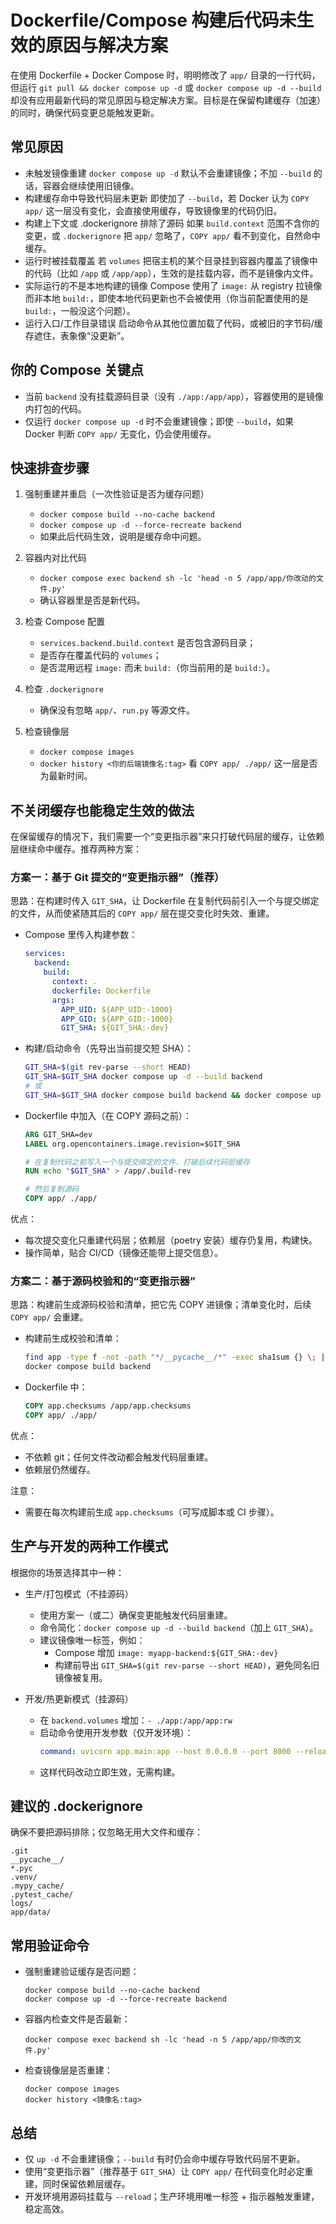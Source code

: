 # Dockerfile/Compose 构建后代码未生效的原因与解决方案

在使用 Dockerfile + Docker Compose 时，明明修改了 `app/` 目录的一行代码，但运行 `git pull && docker compose up -d` 或 `docker compose up -d --build` 却没有应用最新代码的常见原因与稳定解决方案。目标是在保留构建缓存（加速）的同时，确保代码变更总能触发更新。

## 常见原因

- 未触发镜像重建
  `docker compose up -d` 默认不会重建镜像；不加 `--build` 的话，容器会继续使用旧镜像。
- 构建缓存命中导致代码层未更新
  即使加了 `--build`，若 Docker 认为 `COPY app/` 这一层没有变化，会直接使用缓存，导致镜像里的代码仍旧。
- 构建上下文或 .dockerignore 排除了源码
  如果 `build.context` 范围不含你的变更，或 `.dockerignore` 把 `app/` 忽略了，`COPY app/` 看不到变化，自然命中缓存。
- 运行时被挂载覆盖
  若 `volumes` 把宿主机的某个目录挂到容器内覆盖了镜像中的代码（比如 `/app` 或 `/app/app`），生效的是挂载内容，而不是镜像内文件。
- 实际运行的不是本地构建的镜像
  Compose 使用了 `image:` 从 registry 拉镜像而非本地 `build:`，即使本地代码更新也不会被使用（你当前配置使用的是 `build:`，一般没这个问题）。
- 运行入口/工作目录错误
  启动命令从其他位置加载了代码，或被旧的字节码/缓存遮住，表象像“没更新”。

## 你的 Compose 关键点

- 当前 `backend` 没有挂载源码目录（没有 `./app:/app/app`），容器使用的是镜像内打包的代码。
- 仅运行 `docker compose up -d` 时不会重建镜像；即使 `--build`，如果 Docker 判断 `COPY app/` 无变化，仍会使用缓存。

## 快速排查步骤

1. 强制重建并重启（一次性验证是否为缓存问题）
   - `docker compose build --no-cache backend`
   - `docker compose up -d --force-recreate backend`
   - 如果此后代码生效，说明是缓存命中问题。

2. 容器内对比代码
   - `docker compose exec backend sh -lc 'head -n 5 /app/app/你改动的文件.py'`
   - 确认容器里是否是新代码。

3. 检查 Compose 配置
   - `services.backend.build.context` 是否包含源码目录；
   - 是否存在覆盖代码的 `volumes`；
   - 是否混用远程 `image:` 而未 `build:`（你当前用的是 `build:`）。

4. 检查 `.dockerignore`
   - 确保没有忽略 `app/`、`run.py` 等源文件。

5. 检查镜像层
   - `docker compose images`
   - `docker history <你的后端镜像名:tag>`
     看 `COPY app/ ./app/` 这一层是否为最新时间。

## 不关闭缓存也能稳定生效的做法

在保留缓存的情况下，我们需要一个“变更指示器”来只打破代码层的缓存，让依赖层继续命中缓存。推荐两种方案：

### 方案一：基于 Git 提交的“变更指示器”（推荐）

思路：在构建时传入 `GIT_SHA`，让 Dockerfile 在复制代码前引入一个与提交绑定的文件，从而使紧随其后的 `COPY app/` 层在提交变化时失效、重建。

- Compose 里传入构建参数：
  ```yaml
  services:
    backend:
      build:
        context: .
        dockerfile: Dockerfile
        args:
          APP_UID: ${APP_UID:-1000}
          APP_GID: ${APP_GID:-1000}
          GIT_SHA: ${GIT_SHA:-dev}
  ```
- 构建/启动命令（先导出当前提交短 SHA）：
  ```bash
  GIT_SHA=$(git rev-parse --short HEAD)
  GIT_SHA=$GIT_SHA docker compose up -d --build backend
  # 或
  GIT_SHA=$GIT_SHA docker compose build backend && docker compose up -d backend
  ```
- Dockerfile 中加入（在 COPY 源码之前）：
  ```dockerfile
  ARG GIT_SHA=dev
  LABEL org.opencontainers.image.revision=$GIT_SHA

  # 在复制代码之前写入一个与提交绑定的文件，打破后续代码层缓存
  RUN echo "$GIT_SHA" > /app/.build-rev

  # 然后复制源码
  COPY app/ ./app/
  ```

优点：
- 每次提交变化只重建代码层；依赖层（poetry 安装）缓存仍复用，构建快。
- 操作简单，贴合 CI/CD（镜像还能带上提交信息）。

### 方案二：基于源码校验和的“变更指示器”

思路：构建前生成源码校验和清单，把它先 COPY 进镜像；清单变化时，后续 `COPY app/` 会重建。

- 构建前生成校验和清单：
  ```bash
  find app -type f -not -path "*/__pycache__/*" -exec sha1sum {} \; | sort -k 2 > app.checksums
  docker compose build backend
  ```
- Dockerfile 中：
  ```dockerfile
  COPY app.checksums /app/app.checksums
  COPY app/ ./app/
  ```

优点：
- 不依赖 git；任何文件改动都会触发代码层重建。
- 依赖层仍然缓存。

注意：
- 需要在每次构建前生成 `app.checksums`（可写成脚本或 CI 步骤）。

## 生产与开发的两种工作模式

根据你的场景选择其中一种：

- 生产/打包模式（不挂源码）
  - 使用方案一（或二）确保变更能触发代码层重建。
  - 命令简化：`docker compose up -d --build backend`（加上 `GIT_SHA`）。
  - 建议镜像唯一标签，例如：
    - Compose 增加 `image: myapp-backend:${GIT_SHA:-dev}`
    - 构建前导出 `GIT_SHA=$(git rev-parse --short HEAD)`，避免同名旧镜像被复用。

- 开发/热更新模式（挂源码）
  - 在 `backend.volumes` 增加：`- ./app:/app/app:rw`
  - 启动命令使用开发参数（仅开发环境）：
    ```yaml
    command: uvicorn app.main:app --host 0.0.0.0 --port 8000 --reload
    ```
  - 这样代码改动立即生效，无需构建。

## 建议的 .dockerignore

确保不要把源码排除；仅忽略无用大文件和缓存：

```
.git
__pycache__/
*.pyc
.venv/
.mypy_cache/
.pytest_cache/
logs/
app/data/
```

## 常用验证命令

- 强制重建验证缓存是否问题：
  ```
  docker compose build --no-cache backend
  docker compose up -d --force-recreate backend
  ```
- 容器内检查文件是否最新：
  ```
  docker compose exec backend sh -lc 'head -n 5 /app/app/你改的文件.py'
  ```
- 检查镜像层是否重建：
  ```
  docker compose images
  docker history <镜像名:tag>
  ```

## 总结

- 仅 `up -d` 不会重建镜像；`--build` 有时仍会命中缓存导致代码层不更新。
- 使用“变更指示器”（推荐基于 `GIT_SHA`）让 `COPY app/` 在代码变化时必定重建，同时保留依赖层缓存。
- 开发环境用源码挂载与 `--reload`；生产环境用唯一标签 + 指示器触发重建，稳定高效。